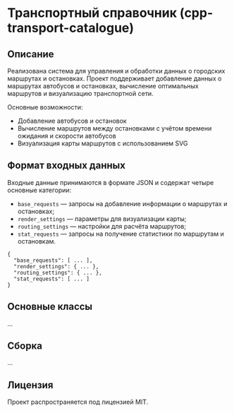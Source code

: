 # Транспортный справочник (cpp-transport-catalogue)
## Описание
Реализована система для управления и обработки данных о городских маршрутах и остановках. Проект поддерживает добавление данных о маршрутах автобусов и остановках, вычисление оптимальных маршрутов и визуализацию транспортной сети.

Основные возможности:
- Добавление автобусов и остановок
- Вычисление маршрутов между остановками с учётом времени ожидания и скорости автобусов
- Визуализация карты маршрутов с использованием SVG
## Формат входных данных
Входные данные принимаются в формате JSON и содержат четыре основные категории:
- `base_requests` — запросы на добавление информации о маршрутах и остановках;
- `render_settings` — параметры для визуализации карты;
- `routing_settings` — настройки для расчёта маршрутов;
- `stat_requests` — запросы на получение статистики по маршрутам и остановкам.
```
{
  "base_requests": [ ... ],
  "render_settings": { ... },
  "routing_settings": { ... }, 
  "stat_requests": [ ... ]
}
```
## Основные классы
...
## Сборка
...
## Лицензия
Проект распространяется под лицензией MIT.
